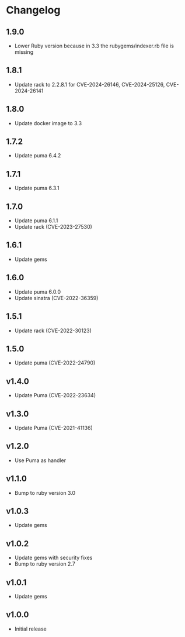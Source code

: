 # Changelog

## 1.9.0

* Lower Ruby version because in 3.3 the rubygems/indexer.rb file is missing

## 1.8.1

* Update rack to 2.2.8.1 for CVE-2024-26146, CVE-2024-25126, CVE-2024-26141

## 1.8.0

* Update docker image to 3.3

## 1.7.2

* Update puma 6.4.2

## 1.7.1

* Update puma 6.3.1

## 1.7.0

* Update puma 6.1.1
* Update rack (CVE-2023-27530)

## 1.6.1

* Update gems

## 1.6.0

* Update puma 6.0.0
* Update sinatra (CVE-2022-36359)

## 1.5.1

* Update rack (CVE-2022-30123)

## 1.5.0

* Update puma (CVE-2022-24790)

## v1.4.0

* Update Puma (CVE-2022-23634)

## v1.3.0

* Update Puma (CVE-2021-41136)

## v1.2.0

* Use Puma as handler

## v1.1.0

* Bump to ruby version 3.0

## v1.0.3

* Update gems

## v1.0.2

* Update gems with security fixes
* Bump to ruby version 2.7

## v1.0.1

* Update gems

## v1.0.0

* Initial release
